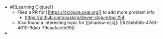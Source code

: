 - #[[Learning Clojure]]
  - Filed a PR for [[https://4clojure.oxal.org]] to add more problem info
    - https://github.com/oxalorg/4ever-clojure/pull/54
  - Also found a interesting topic for [[shadow-cljs]]: ((623eb56b-47d3-4010-9dab-79eaafaccb09))
-
